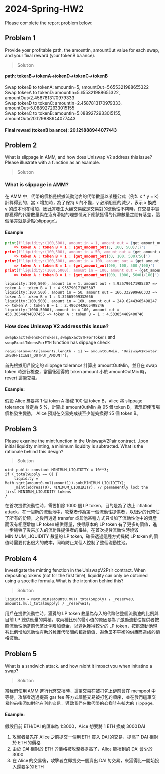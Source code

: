 # 2024-Spring-HW2

Please complete the report problem below:

## Problem 1
Provide your profitable path, the amountIn, amountOut value for each swap, and your final reward (your tokenB balance).

> Solution

#### path: tokenB->tokenA->tokenD->tokenC->tokenB  
Swap tokenB to tokenA: amountIn=5, amountOut=5.655321988655322  
Swap tokenA to tokenD: amountIn=5.655321988655322, amountOut=2.4587813170979333  
Swap tokenD to tokenC: amountIn=2.4587813170979333, amountOut=5.0889272933015155  
Swap tokenC to tokenB: amountIn=5.0889272933015155, amountOut=20.129888944077443  
#### Final reward (tokenB balance): 20.129888944077443  


## Problem 2
What is slippage in AMM, and how does Uniswap V2 address this issue? Please illustrate with a function as an example.

> Solution

### What is slippage in AMM?
在 AMM 中，代幣的價格是根據流動池內的代幣數量以某種公式（例如 x * y = k）計算得到的，當 x 增加時，為了保持 k 的不變，y 必須相應的減少，表示 x 換成 y 的成本也在增加，因此當發生大額交易或是交易對的流動性不夠時，在交易中實際獲得的代幣數量與在沒有滑點的理想情況下應該獲得的代幣數量之間有落差，這個落差就是滑點(slippage)。  

#### Example
```python
print(f'liquidity:(100,500), amount in = 1, amount out = {get_amount_out(1, 100, 500)} 
    => token A : token B = 1 : {get_amount_out(1, 100, 500)/1}')
print(f'liquidity:(100,500), amount in = 50, amount out = {get_amount_out(50, 100, 500)} 
    => token A : token B = 1 : {get_amount_out(50, 100, 500)/50}')
print(f'liquidity:(100,500), amount in = 100, amount out = {get_amount_out(100, 100, 500)} 
    => token A : token B = 1 : {get_amount_out(100, 100, 500)/100}')
print(f'liquidity:(1000,5000), amount in = 100, amount out = {get_amount_out(100, 1000, 5000)} 
    => token A : token B = 1 : {get_amount_out(100, 1000, 5000)/100}')
```

```
liquidity:(100,500), amount in = 1, amount out = 4.935790171985307 => token A : token B = 1 : 4.935790171985307  
liquidity:(100,500), amount in = 50, amount out = 166.332999666333 => token A : token B = 1 : 3.32665999332666  
liquidity:(100,500), amount in = 100, amount out = 249.62443665498247 => token A : token B = 1 : 2.4962443665498246  
liquidity:(1000,5000), amount in = 100, amount out = 453.30544694007455 => token A : token B = 1 : 4.533054469400746  
```

### How does Uniswap V2 address this issue?
`swapExactTokensForTokens`, `swapExactETHForTokens` and `swapExactTokensForETH` function has slippage check: 
```solidity
require(amounts[amounts.length - 1] >= amountOutMin, 'UniswapV2Router: INSUFFICIENT_OUTPUT_AMOUNT');
```

首先根據用戶設定的 slippage tolerance 計算出 amountOutMin，並且在 swap token 時進行檢查，當最後獲得的 token amount 小於 amountOutMin 時，revert 這筆交易。  
#### Example:  
假設 Alice 想要將 1 個 token A 換成 100 個 token B，Alice 將 slippage tolerance 設定為 5 %，計算出 amountOutMin 為 95 個 token B，表示即使市場價格發生變動， Alice 預期在交易完成後至少能夠換得 95 個 token B。


## Problem 3
Please examine the mint function in the UniswapV2Pair contract. Upon initial liquidity minting, a minimum liquidity is subtracted. What is the rationale behind this design?

> Solution

```solidity
uint public constant MINIMUM_LIQUIDITY = 10**3;
if (_totalSupply == 0) {
    liquidity = Math.sqrt(amount0.mul(amount1)).sub(MINIMUM_LIQUIDITY);
    _mint(address(0), MINIMUM_LIQUIDITY); // permanently lock the first MINIMUM_LIQUIDITY tokens
}
```
在首次提供流動性時，需要扣除 1000 個 LP token，目的是為了防止 inflation attack，在一個新的流動池中，攻擊者作為第一個流動性提供者，以很少的代幣佔了所有的份額，之後再透過 transfer 或其他某種方式只增加了流動性池中的資產而沒有相應增加 LP token 總供應量，使得原本的 LP token 有了更多的價值，進一步犧牲了後來加入的流動性提供者的權益，在首次提供流動性時燒毀 MINIMUM_LIQUIDITY 數量的 LP token，確保透過這種方式操縱 LP token 的價值時需要付出很大的成本，同時防止某個人控制了整個流動性池。


## Problem 4
Investigate the minting function in the UniswapV2Pair contract. When depositing tokens (not for the first time), liquidity can only be obtained using a specific formula. What is the intention behind this?

> Solution

```solidity
liquidity = Math.min(amount0.mul(_totalSupply) / _reserve0, amount1.mul(_totalSupply) / _reserve1);
```
用戶在提供流動性時，獲得的 LP token 數量為存入的代幣佔整個流動池的比例與目前 LP 總供應量的乘積，取兩種比例的最小值的原因是為了激勵流動性提供者按照流動性池當前代幣比例增加資金，以避免獲得較少的 LP token，按照流動池現有比例增加流動性有助於維護代幣間的相對價值，避免因不平衡的供應而造成的價格波動。


## Problem 5
What is a sandwich attack, and how might it impact you when initiating a swap?

> Solution

當我們使用 AMM 進行代幣交換時，這筆交易在被打包上鏈前會在 mempool 中等待，攻擊者透過提高 gas fee 等方式調整交易被打包的順序，並在我們這筆交易的前後添加對他有利的交易，導致我們在做代幣的交換時有較大的 slippage。

#### Example:  
假設目前 ETH/DAI 的匯率為 1:3000，Alice 想要將 1 ETH 換成 3000 DAI

1. 攻擊者搶先在 Alice 之前提交一個用 ETH 買入 DAI 的交易，提高了 DAI 相對於 ETH 的價格
2. 由於 DAI 相對於 ETH 的價格被攻擊者提高了，Alice 能換到的 DAI 會少於 3000
3. 在 Alice 的交易後，攻擊者立即提交一個賣出 DAI 的交易，來獲得比一開始投入還要多的 ETH 

